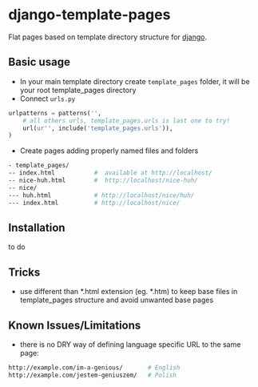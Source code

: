 django-template-pages
=====================


Flat pages based on template directory structure for [django](http://djangoproject.com).


Basic usage
-----------

* In your main template directory create ``template_pages`` folder, it will be your root template_pages directory
* Connect ``urls.py``

```python
urlpatterns = patterns('',
    # all others urls, template_pages.urls is last one to try!
    url(ur'', include('template_pages.urls')),
)
```

* Create pages adding properly named files and folders

```bash
- template_pages/
-- index.html           #  available at http://localhost/
-- nice-huh.html        #  http://localhost/nice-huh/
-- nice/
--- huh.html            # http://localhost/nice/huh/
--- index.html          # http://localhost/nice/
```


Installation
-----------
to do

Tricks
-----------
* use different than *.html extension (eg. *.htm) to keep base files in template_pages structure and avoid unwanted base pages

Known Issues/Limitations
-----------
* there is no DRY way of defining language specific URL to the same page:

```bash
http://example.com/im-a-genious/       # English
http://example.com/jestem-geniuszem/   # Polish
```

